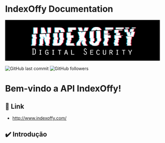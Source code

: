 # IndexOffy Documentation

<a href ="#" target="_blank"><img src="Docs/indexoffy_api.jpg"></a>

![GitHub last commit](https://img.shields.io/github/last-commit/IndexOffy/API-IndexOffy)
![GitHub followers](https://img.shields.io/github/followers/IndexOffy?label=IndexOffy&style=social)

# Bem-vindo a API IndexOffy!

## 🚀 Link
- http://www.indexoffy.com/

## ✔️ Introdução


